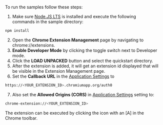 
To run the samples follow these steps:

1) Make sure [Node.JS LTS](https://nodejs.org/en/download/) is installed and execute the following commands in the sample directory:
```bash
npm install
```
2) Open the **Chrome Extension Management** page by navigating to chrome://extensions.
3) **Enable Developer Mode** by clicking the toggle switch next to Developer mode.
4) Click the **LOAD UNPACKED** button and select the quickstart directory.
5) After the extension is added, it will get an extension id displayed that will be visible in the Extension Management page.
6) Set the **Callback URL** in the [Application Settings](${manage_url}/#/applications/${account.clientId}/settings) to
```bash
https://<YOUR_EXTENSION_ID>.chromiumapp.org/auth0
```
7) Also set the **Allowed Origins (CORS)** in [Application Settings](${manage_url}/#/applications/${account.clientId}/settings) setting to:
```bash
chrome-extension://<YOUR_EXTENSION_ID>
```

The extension can be executed by clicking the icon with an [A] in the Chrome toolbar.